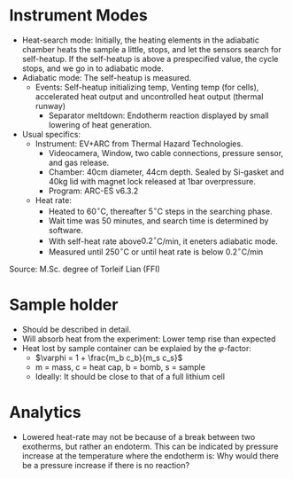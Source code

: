 # Instrument Modes
- Heat-search mode: Initially, the heating elements in the adiabatic chamber heats the sample a little, stops, and let the sensors search for self-heatup. If the self-heatup is above a prespecified value, the cycle stops, and we go in to adiabatic mode.
- Adiabatic mode: The self-heatup is measured.
	- Events: Self-heatup initializing temp, Venting temp (for cells), accelerated heat output and uncontrolled heat output (thermal runway)
		- Separator meltdown: Endotherm reaction displayed by small lowering of heat generation.
- Usual specifics:
	- Instrument: EV+ARC from Thermal Hazard Technologies.
		- Videocamera, Window, two cable connections, pressure sensor, and gas release.
		- Chamber: 40cm diameter, 44cm depth. Sealed by Si-gasket and 40kg lid with magnet lock released at 1bar overpressure.
		- Program: ARC-ES v6.3.2
	- Heat rate: 
		- Heated to $60^\circ$C, thereafter $5^\circ$C steps in the searching phase. 
		- Wait time was 50 minutes, and search time is determined by software. 
		- With self-heat rate above$0.2^\circ$C/min, it eneters adiabatic mode.
		- Measured until $250^\circ$C or until heat rate is below $0.2^\circ$C/min

Source: M.Sc. degree of Torleif Lian (FFI)

# Sample holder
- Should be described in detail.
- Will absorb heat from the experiment: Lower temp rise than expected
- Heat lost by sample container can be explaied by the $\varphi$-factor:
	- $\varphi = 1 + \frac{m_b c_b}{m_s c_s}$
	- m = mass, c = heat cap, b = bomb, s = sample
	- Ideally: It should be close to that of a full lithium cell

# Analytics
- Lowered heat-rate may not be because of a break between two exotherms, but rather an endoterm. This can be indicated by pressure increase at the temperature where the endotherm is: Why would there be a pressure increase if there is no reaction?